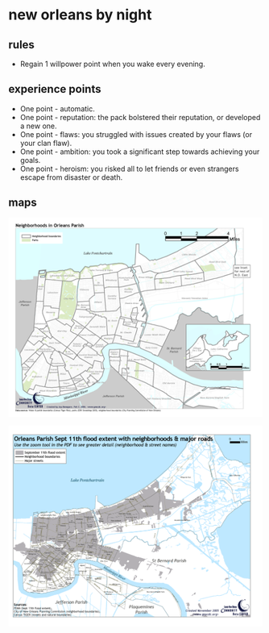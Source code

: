 # new orleans by night

## rules

- Regain 1 willpower point when you wake every evening.

## experience points

- One point - automatic.
- One point - reputation: the pack bolstered their reputation, or developed a new one.
- One point - flaws: you struggled with issues created by your flaws (or your clan flaw).
- One point - ambition: you took a significant step towards achieving your goals.
- One point - heroism: you risked all to let friends or even strangers escape from disaster or death.

## maps

![districts](assets/Neighborhood_map.png)

![flood](assets/flood_extent.png)
